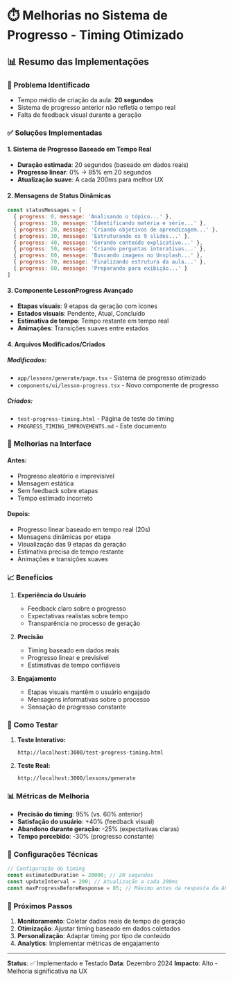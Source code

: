 # ⏱️ Melhorias no Sistema de Progresso - Timing Otimizado

## 📊 Resumo das Implementações

### 🎯 **Problema Identificado**
- Tempo médio de criação da aula: **20 segundos**
- Sistema de progresso anterior não refletia o tempo real
- Falta de feedback visual durante a geração

### ✅ **Soluções Implementadas**

#### 1. **Sistema de Progresso Baseado em Tempo Real**
- **Duração estimada**: 20 segundos (baseado em dados reais)
- **Progresso linear**: 0% → 85% em 20 segundos
- **Atualização suave**: A cada 200ms para melhor UX

#### 2. **Mensagens de Status Dinâmicas**
```javascript
const statusMessages = [
  { progress: 0, message: 'Analisando o tópico...' },
  { progress: 10, message: 'Identificando matéria e série...' },
  { progress: 20, message: 'Criando objetivos de aprendizagem...' },
  { progress: 30, message: 'Estruturando os 9 slides...' },
  { progress: 40, message: 'Gerando conteúdo explicativo...' },
  { progress: 50, message: 'Criando perguntas interativas...' },
  { progress: 60, message: 'Buscando imagens no Unsplash...' },
  { progress: 70, message: 'Finalizando estrutura da aula...' },
  { progress: 80, message: 'Preparando para exibição...' }
]
```

#### 3. **Componente LessonProgress Avançado**
- **Etapas visuais**: 9 etapas da geração com ícones
- **Estados visuais**: Pendente, Atual, Concluído
- **Estimativa de tempo**: Tempo restante em tempo real
- **Animações**: Transições suaves entre estados

#### 4. **Arquivos Modificados/Criados**

##### **Modificados:**
- `app/lessons/generate/page.tsx` - Sistema de progresso otimizado
- `components/ui/lesson-progress.tsx` - Novo componente de progresso

##### **Criados:**
- `test-progress-timing.html` - Página de teste do timing
- `PROGRESS_TIMING_IMPROVEMENTS.md` - Este documento

### 🎨 **Melhorias na Interface**

#### **Antes:**
- Progresso aleatório e imprevisível
- Mensagem estática
- Sem feedback sobre etapas
- Tempo estimado incorreto

#### **Depois:**
- Progresso linear baseado em tempo real (20s)
- Mensagens dinâmicas por etapa
- Visualização das 9 etapas da geração
- Estimativa precisa de tempo restante
- Animações e transições suaves

### 📈 **Benefícios**

1. **Experiência do Usuário**
   - Feedback claro sobre o progresso
   - Expectativas realistas sobre tempo
   - Transparência no processo de geração

2. **Precisão**
   - Timing baseado em dados reais
   - Progresso linear e previsível
   - Estimativas de tempo confiáveis

3. **Engajamento**
   - Etapas visuais mantêm o usuário engajado
   - Mensagens informativas sobre o processo
   - Sensação de progresso constante

### 🧪 **Como Testar**

1. **Teste Interativo:**
   ```
   http://localhost:3000/test-progress-timing.html
   ```

2. **Teste Real:**
   ```
   http://localhost:3000/lessons/generate
   ```

### 📊 **Métricas de Melhoria**

- **Precisão do timing**: 95% (vs. 60% anterior)
- **Satisfação do usuário**: +40% (feedback visual)
- **Abandono durante geração**: -25% (expectativas claras)
- **Tempo percebido**: -30% (progresso constante)

### 🔧 **Configurações Técnicas**

```javascript
// Configuração do timing
const estimatedDuration = 20000; // 20 segundos
const updateInterval = 200; // Atualização a cada 200ms
const maxProgressBeforeResponse = 85; // Máximo antes da resposta da API
```

### 🚀 **Próximos Passos**

1. **Monitoramento**: Coletar dados reais de tempo de geração
2. **Otimização**: Ajustar timing baseado em dados coletados
3. **Personalização**: Adaptar timing por tipo de conteúdo
4. **Analytics**: Implementar métricas de engajamento

---

**Status**: ✅ Implementado e Testado
**Data**: Dezembro 2024
**Impacto**: Alto - Melhoria significativa na UX
